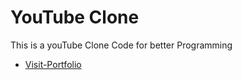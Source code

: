# YouTube Clone

This is a youTube Clone Code for better Programming

- [Visit-Portfolio](https://www.ershariq.info)